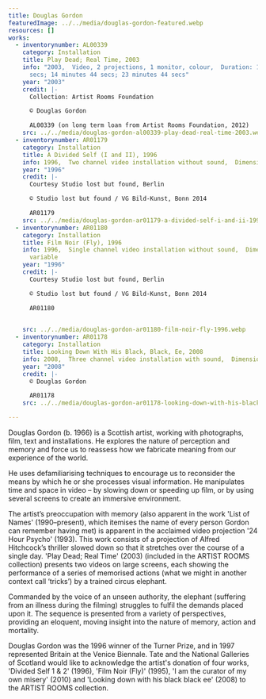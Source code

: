 ```yaml
---
title: Douglas Gordon
featuredImage: ../../media/douglas-gordon-featured.webp
resources: []
works:
  - inventorynumber: AL00339
    category: Installation
    title: Play Dead; Real Time, 2003
    info: "2003,  Video, 2 projections, 1 monitor, colour,  Duration: 19 mins 16
      secs; 14 minutes 44 secs; 23 minutes 44 secs"
    year: "2003"
    credit: |-
      Collection: Artist Rooms Foundation

      © Douglas Gordon

      AL00339 (on long term loan from Artist Rooms Foundation, 2012)
    src: ../../media/douglas-gordon-al00339-play-dead-real-time-2003.webp
  - inventorynumber: AR01179
    category: Installation
    title: A Divided Self (I and II), 1996
    info: 1996,  Two channel video installation without sound,  Dimensions variable
    year: "1996"
    credit: |-
      Courtesy Studio lost but found, Berlin

      © Studio lost but found / VG Bild-Kunst, Bonn 2014

      AR01179
    src: ../../media/douglas-gordon-ar01179-a-divided-self-i-and-ii-1996.webp
  - inventorynumber: AR01180
    category: Installation
    title: Film Noir (Fly), 1996
    info: 1996,  Single channel video installation without sound,  Dimensions
      variable
    year: "1996"
    credit: |-
      Courtesy Studio lost but found, Berlin

      © Studio lost but found / VG Bild-Kunst, Bonn 2014

      AR01180

       
    src: ../../media/douglas-gordon-ar01180-film-noir-fly-1996.webp
  - inventorynumber: AR01178
    category: Installation
    title: Looking Down With His Black, Black, Ee, 2008
    info: 2008,  Three channel video installation with sound,  Dimensions variable
    year: "2008"
    credit: |-
      © Douglas Gordon

      AR01178
    src: ../../media/douglas-gordon-ar01178-looking-down-with-his-black-black-ee-2008.webp

---
```


Douglas Gordon (b. 1966) is a Scottish artist, working with photographs, film, text and installations. He explores the nature of perception and memory and force us to reassess how we fabricate meaning from our experience of the world.

He uses defamiliarising techniques to encourage us to reconsider the means by which he or she processes visual information. He manipulates time and space in video – by slowing down or speeding up film, or by using several screens to create an immersive environment.

The artist’s preoccupation with memory (also apparent in the work 'List of Names' (1990–present), which itemises the name of every person Gordon can remember having met) is apparent in the acclaimed video projection '24 Hour Psycho' (1993). This work consists of a projection of Alfred Hitchcock’s thriller slowed down so that it stretches over the course of a single day. 'Play Dead; Real Time' (2003) (included in the ARTIST ROOMS collection) presents two videos on large screens, each showing the performance of a series of memorised actions (what we might in another context call ‘tricks’) by a trained circus elephant.

Commanded by the voice of an unseen authority, the elephant (suffering from an illness during the filming) struggles to fulfil the demands placed upon it. The sequence is presented from a variety of perspectives, providing an eloquent, moving insight into the nature of memory, action and mortality.

Douglas Gordon was the 1996 winner of the Turner Prize, and in 1997 represented Britain at the Venice Biennale. Tate and the National Galleries of Scotland would like to acknowledge the artist's donation of four works, 'Divided Self 1 & 2' (1996), 'Film Noir (Fly)' (1995), 'I am the curator of my own misery' (2010) and 'Looking down with his black black ee' (2008) to the ARTIST ROOMS collection.